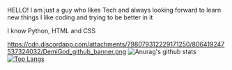HELLO! 
I am just a guy who likes Tech and always looking forward to learn new things 
I like coding and trying to be better in it 

I know Python, HTML and CSS

https://cdn.discordapp.com/attachments/798079312229171250/806419247537324032/DemiGod_github_banner.png
![Anurag's github stats](https://github-readme-stats.vercel.app/api?username=DemiGod108&show_icons=true&theme=dracula)
[![Top Langs](https://github-readme-stats.vercel.app/api/top-langs/?username=DemiGod108)](https://github.com/DemiGod108/github-readme-stats)
